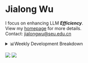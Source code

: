 #  Jialong Wu

I focus on enhancing LLM ***Efficiency***.<br>
View my [homepage](https://callanwu.github.io/) for more details. <br>
Contact: jialongwu@seu.edu.cn

<details><summary>📊Weekly Development Breakdown</summary>

<!--START_SECTION:waka-->

```txt
From: 15 January 2025 - To: 22 January 2025

Total Time: 12 hrs 14 mins

Python       7 hrs 50 mins   ████████████████░░░░░░░░░   64.06 %
Bash         1 hr 58 mins    ████░░░░░░░░░░░░░░░░░░░░░   16.14 %
Other        1 hr 6 mins     ██▒░░░░░░░░░░░░░░░░░░░░░░   09.00 %
JSON         21 mins         ▓░░░░░░░░░░░░░░░░░░░░░░░░   02.98 %
Markdown     21 mins         ▓░░░░░░░░░░░░░░░░░░░░░░░░   02.87 %
```

<!--END_SECTION:waka-->

[![wakatime](https://wakatime.com/badge/user/c6720b29-9431-4a60-bc9d-e1fb2b6bd65f.svg)](https://wakatime.com/@c6720b29-9431-4a60-bc9d-e1fb2b6bd65f)
</details>

[![](https://img.shields.io/badge/Google%20Scholar-4385FE.svg?&color=d6d6d6&style=flat-square&logo=google-scholar)](https://scholar.google.com/citations?user=6eg2m4YAAAAJ)
![](https://komarev.com/ghpvc/?username=callanwu)
